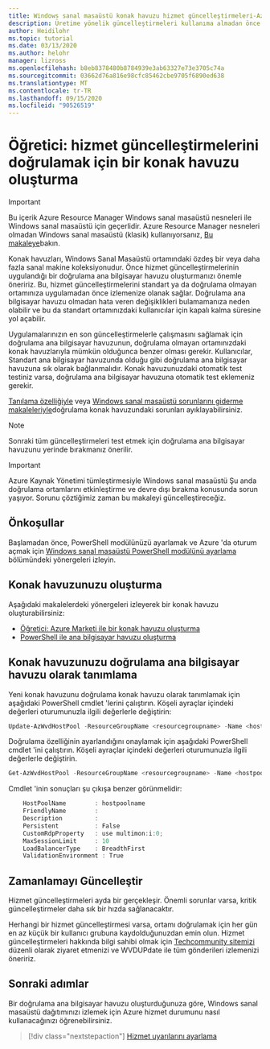 ```yaml
---
title: Windows sanal masaüstü konak havuzu hizmet güncelleştirmeleri-Azure
description: Üretime yönelik güncelleştirmeleri kullanıma almadan önce hizmet güncelleştirmelerini izlemek için bir doğrulama ana bilgisayarı havuzu oluşturma.
author: Heidilohr
ms.topic: tutorial
ms.date: 03/13/2020
ms.author: helohr
manager: lizross
ms.openlocfilehash: b8eb8378480b8784939e3ab63327e73e3705c74a
ms.sourcegitcommit: 03662d76a816e98cfc85462cbe9705f6890ed638
ms.translationtype: MT
ms.contentlocale: tr-TR
ms.lasthandoff: 09/15/2020
ms.locfileid: "90526519"
---
```

# <a name="tutorial-create-a-host-pool-to-validate-service-updates"></a>Öğretici: hizmet güncelleştirmelerini doğrulamak için bir konak havuzu oluşturma

>[!IMPORTANT]
>Bu içerik Azure Resource Manager Windows sanal masaüstü nesneleri ile Windows sanal masaüstü için geçerlidir. Azure Resource Manager nesneleri olmadan Windows sanal masaüstü (klasik) kullanıyorsanız, [Bu makaleye](./virtual-desktop-fall-2019/create-validation-host-pool-2019.md)bakın.

Konak havuzları, Windows Sanal Masaüstü ortamındaki özdeş bir veya daha fazla sanal makine koleksiyonudur. Önce hizmet güncelleştirmelerinin uygulandığı bir doğrulama ana bilgisayar havuzu oluşturmanızı önemle öneririz. Bu, hizmet güncelleştirmelerini standart ya da doğrulama olmayan ortamınıza uygulamadan önce izlemenize olanak sağlar. Doğrulama ana bilgisayar havuzu olmadan hata veren değişiklikleri bulamamanıza neden olabilir ve bu da standart ortamınızdaki kullanıcılar için kapalı kalma süresine yol açabilir.

Uygulamalarınızın en son güncelleştirmelerle çalışmasını sağlamak için doğrulama ana bilgisayar havuzunun, doğrulama olmayan ortamınızdaki konak havuzlarıyla mümkün olduğunca benzer olması gerekir. Kullanıcılar, Standart ana bilgisayar havuzunda olduğu gibi doğrulama ana bilgisayar havuzuna sık olarak bağlanmalıdır. Konak havuzunuzdaki otomatik test testiniz varsa, doğrulama ana bilgisayar havuzuna otomatik test eklemeniz gerekir.

[Tanılama özelliğiyle](diagnostics-role-service.md) veya [Windows sanal masaüstü sorunlarını giderme makaleleriyle](troubleshoot-set-up-overview.md)doğrulama konak havuzundaki sorunları ayıklayabilirsiniz.

>[!NOTE]
> Sonraki tüm güncelleştirmeleri test etmek için doğrulama ana bilgisayar havuzunu yerinde bırakmanız önerilir.

>[!IMPORTANT]
>Azure Kaynak Yönetimi tümleştirmesiyle Windows sanal masaüstü Şu anda doğrulama ortamlarını etkinleştirme ve devre dışı bırakma konusunda sorun yaşıyor. Sorunu çöztiğimiz zaman bu makaleyi güncelleştireceğiz.

## <a name="prerequisites"></a>Önkoşullar

Başlamadan önce, PowerShell modülünüzü ayarlamak ve Azure 'da oturum açmak için [Windows sanal masaüstü PowerShell modülünü ayarlama](powershell-module.md) bölümündeki yönergeleri izleyin.

## <a name="create-your-host-pool"></a>Konak havuzunuzu oluşturma

Aşağıdaki makalelerdeki yönergeleri izleyerek bir konak havuzu oluşturabilirsiniz:
- [Öğretici: Azure Marketi ile bir konak havuzu oluşturma](create-host-pools-azure-marketplace.md)
- [PowerShell ile ana bilgisayar havuzu oluşturma](create-host-pools-powershell.md)

## <a name="define-your-host-pool-as-a-validation-host-pool"></a>Konak havuzunuzu doğrulama ana bilgisayar havuzu olarak tanımlama

Yeni konak havuzunu doğrulama konak havuzu olarak tanımlamak için aşağıdaki PowerShell cmdlet 'lerini çalıştırın. Köşeli ayraçlar içindeki değerleri oturumunuzla ilgili değerlerle değiştirin:

```powershell
Update-AzWvdHostPool -ResourceGroupName <resourcegroupname> -Name <hostpoolname> -ValidationEnvironment:$true
```

Doğrulama özelliğinin ayarlandığını onaylamak için aşağıdaki PowerShell cmdlet 'ini çalıştırın. Köşeli ayraçlar içindeki değerleri oturumunuzla ilgili değerlerle değiştirin.

```powershell
Get-AzWvdHostPool -ResourceGroupName <resourcegroupname> -Name <hostpoolname> | Format-List
```

Cmdlet 'inin sonuçları şu çıkışa benzer görünmelidir:

```powershell
    HostPoolName        : hostpoolname
    FriendlyName        :
    Description         :
    Persistent          : False
    CustomRdpProperty   : use multimon:i:0;
    MaxSessionLimit     : 10
    LoadBalancerType    : BreadthFirst
    ValidationEnvironment : True
```

## <a name="update-schedule"></a>Zamanlamayı Güncelleştir

Hizmet güncelleştirmeleri ayda bir gerçekleşir. Önemli sorunlar varsa, kritik güncelleştirmeler daha sık bir hızda sağlanacaktır.

Herhangi bir hizmet güncelleştirmesi varsa, ortamı doğrulamak için her gün en az küçük bir kullanıcı grubuna kaydolduğunuzdan emin olun. Hizmet güncelleştirmeleri hakkında bilgi sahibi olmak için [Techcommunity sitemizi](https://techcommunity.microsoft.com/t5/forums/searchpage/tab/message?filter=location&q=wvdupdate&location=forum-board:WindowsVirtualDesktop&sort_by=-topicPostDate&collapse_discussion=true) düzenli olarak ziyaret etmenizi ve WVDUPdate ile tüm gönderileri izlemenizi öneririz.

## <a name="next-steps"></a>Sonraki adımlar

Bir doğrulama ana bilgisayar havuzu oluşturduğunuza göre, Windows sanal masaüstü dağıtımınızı izlemek için Azure hizmet durumunu nasıl kullanacağınızı öğrenebilirsiniz.

> [!div class="nextstepaction"]
> [Hizmet uyarılarını ayarlama](./set-up-service-alerts.md)
